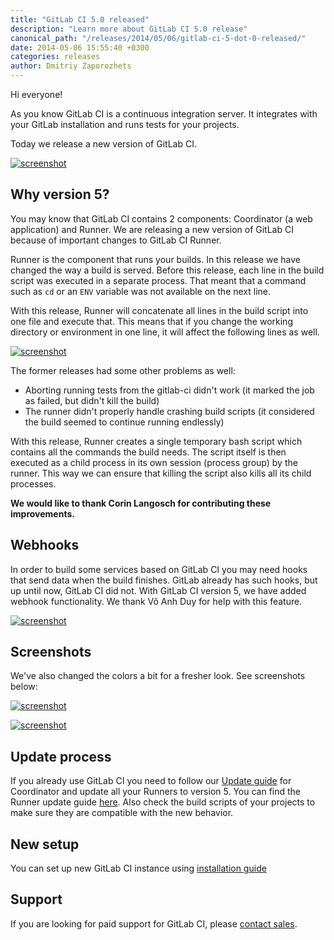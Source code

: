 ```yaml
---
title: "GitLab CI 5.0 released"
description: "Learn more about GitLab CI 5.0 release"
canonical_path: "/releases/2014/05/06/gitlab-ci-5-dot-0-released/"
date: 2014-05-06 15:55:40 +0300
categories: releases
author: Dmitriy Zaporozhets
---
```


Hi everyone!

As you know GitLab CI is a continuous integration server.
It integrates with your GitLab installation and runs tests for your projects.

Today we release a new version of GitLab CI.

[![screenshot](/images/ci_5/dash.png)](/images/ci_5/dash.png)

<!--more-->

## Why version 5?

You may know that GitLab CI contains 2 components: Coordinator (a web application) and Runner.
We are releasing a new version of GitLab CI because of important changes to GitLab CI Runner.

Runner is the component that runs your builds. In this release we have changed the way a build is served.
Before this release, each line in the build script was executed in a separate process. That meant that a command such as `cd` or an `ENV` variable was not available on the next line.

With this release, Runner will concatenate all lines in the build script into one file and execute that.
This means that if you change the working directory or environment in one line, it will affect the following lines as well.


[![screenshot](/images/ci_5/edit.png)](/images/ci_5/edit.png)

The former releases had some other problems as well:

* Aborting running tests from the gitlab-ci didn't work (it marked the job as failed, but didn't kill the build)
* The runner didn't properly handle crashing build scripts (it considered the build seemed to continue running endlessly)

With this release, Runner creates a single temporary bash script which contains all the commands the build needs. 
The script itself is then executed as a child process in its own session (process group) by the runner. 
This way we can ensure that killing the script also kills all its child processes.

__We would like to thank Corin Langosch for contributing these improvements.__

## Webhooks

In order to build some services based on GitLab CI you may need hooks that send data when the build finishes.
GitLab already has such hooks, but up until now, GitLab CI did not.
With GitLab CI version 5, we have added webhook functionality. We thank Võ Anh Duy for help with this feature.

[![screenshot](/images/ci_5/hooks.png)](/images/ci_5/hooks.png)

## Screenshots

We've also changed the colors a bit for a fresher look.
See screenshots below:

[![screenshot](/images/ci_5/project.png)](/images/ci_5/project.png)

[![screenshot](/images/ci_5/build.png)](/images/ci_5/build.png)


## Update process

If you already use GitLab CI you need to follow our [Update guide](https://gitlab.com/gitlab-org/gitlab-ci/blob/master/doc/update/4.3-to-5.0.md) for Coordinator and update all your Runners to version 5.
You can find the Runner update guide [here](https://gitlab.com/gitlab-org/gitlab-ci-runner/blob/master/doc/update-from-v4-to-v5.md). Also check the build scripts of your projects to make sure they are compatible with the new behavior.

## New setup

You can set up new GitLab CI instance using [installation guide](https://gitlab.com/gitlab-org/gitlab-ci/blob/master/doc/install/installation.md)

## Support

If you are looking for paid support for GitLab CI, please <a href="/sales/">contact sales</a>.
